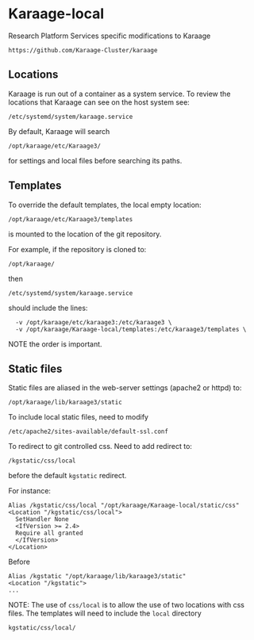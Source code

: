 # Karaage-local
Research Platform Services specific modifications to Karaage

```
https://github.com/Karaage-Cluster/karaage
```

## Locations
Karaage is run out of a container as a system service.  To review the locations that Karaage can see on the host system see:

```
/etc/systemd/system/karaage.service
```
By default, Karaage will search

```
/opt/karaage/etc/Karaage3/
```
for settings and local files before searching its paths.

## Templates
To override the default templates, the local empty location:

```
/opt/karaage/etc/Karaage3/templates
```

is mounted to the location of the git repository.

For example, if the repository is cloned to:

```
/opt/karaage/
```

then

```
/etc/systemd/system/karaage.service
```

should include the lines:

```
  -v /opt/karaage/etc/karaage3:/etc/karaage3 \
  -v /opt/karaage/Karaage-local/templates:/etc/karaage3/templates \
```
NOTE the order is important.

## Static files
Static files are aliased in the web-server settings (apache2 or httpd) to:

```
/opt/karaage/lib/karaage3/static
```

To include local static files, need to modify 

```
/etc/apache2/sites-available/default-ssl.conf
```

To redirect to git controlled css. Need to add redirect to:

```
/kgstatic/css/local
```

before the default `kgstatic` redirect.

For instance:

```
Alias /kgstatic/css/local "/opt/karaage/Karaage-local/static/css"
<Location "/kgstatic/css/local">
  SetHandler None
  <IfVersion >= 2.4>
  Require all granted
  </IfVersion>
</Location>
```

Before

```
Alias /kgstatic "/opt/karaage/lib/karaage3/static"
<Location "/kgstatic">
...
```

NOTE: The use of `css/local` is to allow the use of two locations with css files.  The templates will need to include the `local` directory

```
kgstatic/css/local/
```
